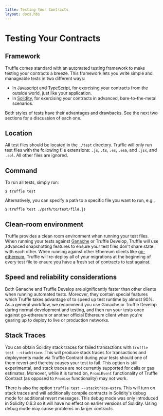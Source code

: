 ```yaml
---
title: Testing Your Contracts
layout: docs.hbs
---
```

# Testing Your Contracts

## Framework

Truffle comes standard with an automated testing framework to make testing your contracts a breeze. This framework lets you write simple and manageable tests in two different ways:

* In [Javascript](/docs/truffle/testing/writing-tests-in-javascript) and [TypeScript](/docs/truffle/testing/writing-tests-in-javascript#typescript-file-support), for exercising your contracts from the outside world, just like your application.
* In [Solidity](/docs/truffle/testing/writing-tests-in-solidity), for exercising your contracts in advanced, bare-to-the-metal scenarios.

Both styles of tests have their advantages and drawbacks. See the next two sections for a discussion of each one.

## Location

All test files should be located in the `./test` directory. Truffle will only run test files with the following file extensions: `.js`, `.ts`, `.es`, `.es6`, and `.jsx`, and `.sol`. All other files are ignored.

## Command

To run all tests, simply run:

```shell
$ truffle test
```

Alternatively, you can specify a path to a specific file you want to run, e.g.,

```shell
$ truffle test ./path/to/test/file.js
```

## Clean-room environment

Truffle provides a clean room environment when running your test files. When running your tests against [Ganache](/ganache) or Truffle Develop, Truffle will use advanced snapshotting features to ensure your test files don't share state with each other. When running against other Ethereum clients like [go-ethereum](https://github.com/ethereum/go-ethereum), Truffle will re-deploy all of your migrations at the beginning of every test file to ensure you have a fresh set of contracts to test against.

## Speed and reliability considerations

Both Ganache and Truffle Develop are significantly faster than other clients when running automated tests. Moreover, they contain special features which Truffle takes advantage of to speed up test runtime by almost 90%. As a general workflow, we recommend you use Ganache or Truffle Develop during normal development and testing, and then run your tests once against go-ethereum or another official Ethereum client when you're gearing up to deploy to live or production networks.

## Stack Traces

You can obtain Solidity stack traces for failed transactions with `truffle test --stacktrace`.  This will produce stack traces for transactions and deployments made via Truffle Contract during your tests should one of them revert and thereby causes your test to fail.  This option is still experimental, and stack traces are not currently supported for calls or gas estimates.  Moreover, while it is turned on, `PromiEvent` functionality of Truffle Contract (as opposed to `Promise` functionality) may not work.

There is also the option `truffle test --stacktrace-extra`.  This will turn on stack traces and will additionally compile contracts in Solidity's debug mode for additional revert messages.  This debug mode was only introduced in Solidity 0.6.3 so it will have no effect on earlier versions of Solidity.  Using debug mode may cause problems on larger contracts.
